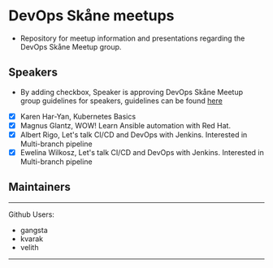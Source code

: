 # DevOps Skåne meetups

* Repository for meetup information and presentations regarding the DevOps Skåne Meetup group.

## Speakers

* By adding checkbox, Speaker is approving DevOps Skåne Meetup group guidelines for speakers, guidelines can be found [here](https://github.com/devopskane/meetups/blob/master/Guidlines.pdf)
- [x] Karen Har-Yan, Kubernetes Basics
- [x] Magnus Glantz, WOW! Learn Ansible automation with Red Hat.
- [x] Albert Rigo, Let's talk CI/CD and DevOps with Jenkins. Interested in Multi-branch pipeline
- [x] Ewelina Wilkosz, Let's talk CI/CD and DevOps with Jenkins. Interested in Multi-branch pipeline

## Maintainers

---
Github Users:
  - gangsta
  - kvarak
  - velith
---
